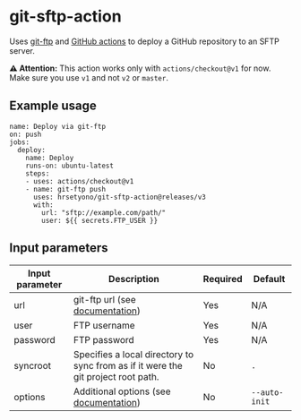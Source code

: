 # git-sftp-action

Uses [git-ftp](https://github.com/git-ftp/git-ftp) and [GitHub actions](https://github.com/features/actions) to deploy a GitHub repository to an SFTP server.

**⚠️ Attention:** This action works only with `actions/checkout@v1` for now. Make sure you use `v1` and not `v2` or `master`.

## Example usage

```
name: Deploy via git-ftp
on: push
jobs:
  deploy:
    name: Deploy
    runs-on: ubuntu-latest
    steps:
    - uses: actions/checkout@v1
    - name: git-ftp push
      uses: hrsetyono/git-sftp-action@releases/v3
      with:
        url: "sftp://example.com/path/"
        user: ${{ secrets.FTP_USER }}
```

## Input parameters

Input parameter | Description | Required | Default
--- | --- | --- | ---
url | git-ftp url (see [documentation](https://github.com/git-ftp/git-ftp/blob/1.6.0/man/git-ftp.1.md#url)) | Yes | N/A
user | FTP username | Yes | N/A
password | FTP password | Yes | N/A
syncroot | Specifies a local directory to sync from as if it were the git project root path. | No | `.`
options | Additional options (see [documentation](https://github.com/git-ftp/git-ftp/blob/1.6.0/man/git-ftp.1.md#options)) | No | `--auto-init`
